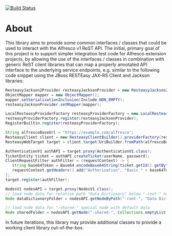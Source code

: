 [![Build Status](https://travis-ci.org/Acosix/alfresco-audit.svg?branch=master)](https://travis-ci.org/Acosix/alfresco-rest-client)

# About

This library aims to provide some common interfaces / classes that could be used to interact with the Alfresco v1 ReST API. The initial, primary goal of this project is to support simpler integration test code for Alfresco extension projects, by allowing the use of the interfaces / classes in combination with generic ReST client libraries that can map a properly annotated API interface to the underlying service endpoints, e.g. similar to the following code snippet using the JBoss RESTEasy JAX-RS Client and Jackson libraries:

```java
ResteasyJackson2Provider resteasyJacksonProvider = new ResteasyJackson2Provider();
ObjectMapper mapper = new ObjectMapper();
mapper.setSerializationInclusion(Include.NON_EMPTY);
resteasyJacksonProvider.setMapper(mapper);

LocalResteasyProviderFactory resteasyProviderFactory = new LocalResteasyProviderFactory(new ResteasyProviderFactory());
resteasyProviderFactory.register(resteasyJacksonProvider);
RegisterBuiltin.register(resteasyProviderFactory);

String alfrescoBaseUrl = "https://example.com/alfresco";
ResteasyClient client = new ResteasyClientBuilder().providerFactory(resteasyProviderFactory).build();
ResteasyWebTarget target = client.target(UriBuilder.fromPath(alfrescoBaseUrl));

AuthenticationV1 authAPI = target.proxy(AuthenticationV1.class);
TicketEntity ticket = authAPI.createTicket(userName, password);
ClientRequestFilter authFilter = (requestContext) -> {
   String base64Token = Base64.encodeBase64String(ticket.getId().getBytes(StandardCharsets.UTF_8));
   requestContext.getHeaders().add("Authorization", "Basic " + base64Token);
};
target.register(authFilter);

NodesV1 nodesAPI = target.proxy(NodesV1.class);
// load node data for relative path "Data Dictionary" below "-root-" node with "path" and "permissions" included
Node dataDictionaryFolder = nodesAPI.getNodeByPath("-root-", "Data Dictionary", Arrrays.asList("path", "permissions"), Collections.emptyList()); 

// load node data for "-shared-" special node with default data
Node sharedFolder = nodesAPI.getNode("-shared-", Collections.emptyList(), Collections.emptyList());
```

In future iterations, this library may provide additional classes to provide a working client library out-of-the-box.
